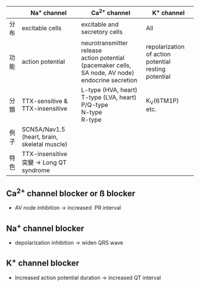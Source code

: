
|        | Na<sup>+</sup> channel                                 | Ca<sup>2+</sup> channel                                                                                 | K<sup>+</sup> channel                                   |
| ------ | ------------------------------------------------------ | ------------------------------------------------------------------------------------------------------- | ------------------------------------------------------- |
| 分布   | excitable cells                                        | excitable and secretory cells                                                                           | All                                                     |
| 功能 | action potential                                       | neurotransmitter release<br>action potential (pacemaker cells, SA node, AV node)<br>endocrine secretion | repolarization of action potential<br>resting potential |
| 分類   | TTX-sensitive & TTX-insensitive                        | L-type (HVA, heart)<br>T-type (LVA, heart)<br>P/Q-type<br>N-type<br>R-type                              | K<sub>V</sub>(6TM1P) etc.                               |
| 例子   | SCN5A/Nav1.5 (heart, brain, skeletal muscle)           |                                                                                                         |                                                         |
| 特色   | TTX-insensitive<br>突變 $\rightarrow$ Long QT syndrome |                                                                                                         |                                                         |
## Ca<sup>2+</sup> channel blocker or ß blocker
- AV node inhibition $\rightarrow$ increased  PR interval
## Na<sup>+</sup> channel blocker
- depolarization inhibition $\rightarrow$ widen QRS wave
## K<sup>+</sup> channel blocker
- Increased action potential duration $\rightarrow$ increased QT interval